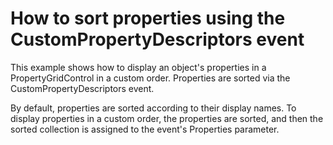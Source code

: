 # How to sort properties using the CustomPropertyDescriptors event


<p>This example shows how to display an object's properties in a PropertyGridControl in a custom order. Properties are sorted via the CustomPropertyDescriptors event.</p><p>By default, properties are sorted according to their display names. To display properties in a custom order, the properties are sorted, and then the sorted collection is assigned to the event's Properties parameter.</p>

<br/>


